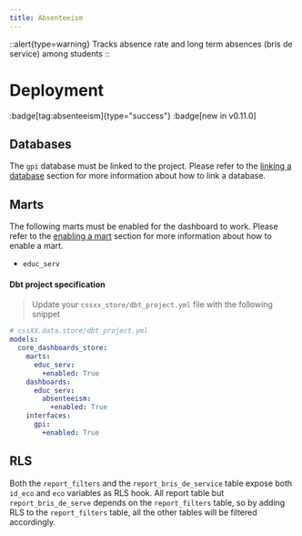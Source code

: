 ```yaml
---
title: Absenteeism
---
```


::alert{type=warning}
Tracks absence rate and long term absences (bris de service) among students
::

# Deployment

:badge[tag:absenteeism]{type="success"}
:badge[new in v0.11.0]

## Databases

The `gpi` database must be linked to the project. Please refer to the [linking a database](/using/configuration/databases) section for more information about how to link a database.

## Marts

The following marts must be enabled for the dashboard to work. Please refer to the [enabling a mart](/using/configuration/enabling) section for more information about how to enable a mart.

- `educ_serv`

#### Dbt project specification

> Update your `cssxx_store/dbt_project.yml` file with the following snippet

```yaml
# cssXX.data.store/dbt_project.yml
models:
  core_dashboards_store:
    marts:
      educ_serv:
        +enabled: True
    dashboards:
      educ_serv:
        absenteeism:
          +enabled: True
    interfaces:
      gpi:
        +enabled: True
```

## RLS

Both the `report_filters` and the `report_bris_de_service` table expose both `id_eco` and `eco` variables as RLS hook.
All report table but `report_bris_de_serve` depends on the `report_filters` table, so by adding RLS to the `report_filters` table, all the other tables will be filtered accordingly.